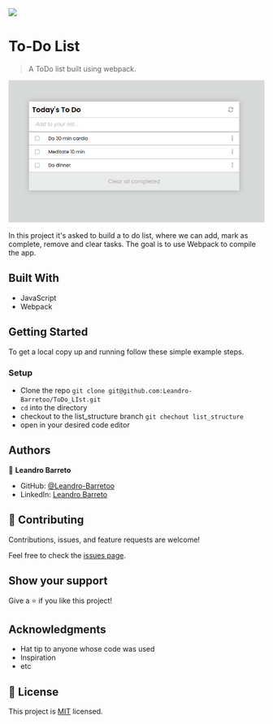 ![](https://img.shields.io/badge/Microverse-blueviolet)

# To-Do List

> A ToDo list built using webpack.

![screenshot](./todo.png)

In this project it's asked to build a to do list, where we can add, mark as complete, remove and clear tasks. The goal is to use Webpack to compile the app.

## Built With

- JavaScript
- Webpack

## Getting Started

To get a local copy up and running follow these simple example steps.

### Setup

- Clone the repo `git clone git@github.com:Leandro-Barretoo/ToDo_LIst.git`
- `cd` into the directory
- checkout to the list_structure branch `git chechout list_structure`
- open in your desired code editor


## Authors

👤 **Leandro Barreto**

- GitHub: [@Leandro-Barretoo](https://github.com/Leandro-Barretoo)
- LinkedIn: [Leandro Barreto](https://www.linkedin.com/in/leandroobarreto/)

## 🤝 Contributing

Contributions, issues, and feature requests are welcome!

Feel free to check the [issues page](../../issues/).

## Show your support

Give a ⭐️ if you like this project!

## Acknowledgments

- Hat tip to anyone whose code was used
- Inspiration
- etc

## 📝 License

This project is [MIT](./MIT.md) licensed.

